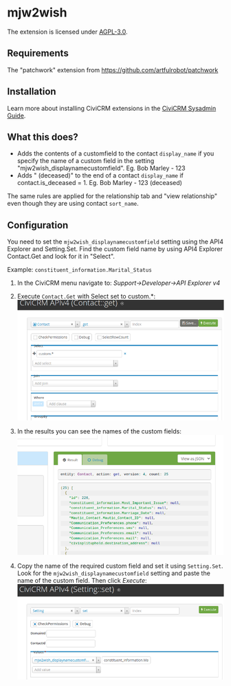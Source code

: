 # mjw2wish

The extension is licensed under [AGPL-3.0](LICENSE.txt).

## Requirements

The "patchwork" extension from https://github.com/artfulrobot/patchwork

## Installation

Learn more about installing CiviCRM extensions in the [CiviCRM Sysadmin Guide](https://docs.civicrm.org/sysadmin/en/latest/customize/extensions/).

## What this does?

- Adds the contents of a customfield to the contact `display_name` if you specify the name of a custom field in the setting "mjw2wish_displaynamecustomfield".
  Eg. Bob Marley - 123
- Adds " (deceased)" to the end of a contact `display_name` if contact.is_deceased = 1.
  Eg. Bob Marley - 123 (deceased)

The same rules are applied for the relationship tab and "view relationship" even though they are using contact `sort_name`.

## Configuration

You need to set the `mjw2wish_displaynamecustomfield` setting using the API4 Explorer and Setting.Set.
Find the custom field name by using API4 Explorer Contact.Get and look for it in "Select".

Example: `constituent_information.Marital_Status`

1. In the CiviCRM menu navigate to: *Support->Developer->API Explorer v4*
2. Execute `Contact.Get` with Select set to custom.*:
![Contact.get](docs/images/api4_contact_get.png)

3. In the results you can see the names of the custom fields:
![Contact.get result](docs/images/api4_contact_get_result.png)

4. Copy the name of the required custom field and set it using `Setting.Set`. Look for the `mjw2wish_displaynamecustomfield` setting and paste the name of the custom field. Then click *Execute*:
![Setting.set](docs/images/api4_setting_set.png)
